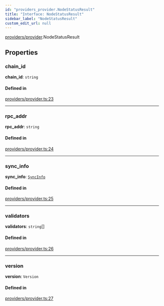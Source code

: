 ```yaml
---
id: "providers_provider.NodeStatusResult"
title: "Interface: NodeStatusResult"
sidebar_label: "NodeStatusResult"
custom_edit_url: null
---
```


[providers/provider](../modules/providers_provider.md).NodeStatusResult

## Properties

### chain\_id

 **chain\_id**: `string`

#### Defined in

[providers/provider.ts:23](https://github.com/near/near-api-js/blob/ef6d7fbf/packages/near-api-js/src/providers/provider.ts#L23)

___

### rpc\_addr

 **rpc\_addr**: `string`

#### Defined in

[providers/provider.ts:24](https://github.com/near/near-api-js/blob/ef6d7fbf/packages/near-api-js/src/providers/provider.ts#L24)

___

### sync\_info

 **sync\_info**: [`SyncInfo`](providers_provider.SyncInfo.md)

#### Defined in

[providers/provider.ts:25](https://github.com/near/near-api-js/blob/ef6d7fbf/packages/near-api-js/src/providers/provider.ts#L25)

___

### validators

 **validators**: `string`[]

#### Defined in

[providers/provider.ts:26](https://github.com/near/near-api-js/blob/ef6d7fbf/packages/near-api-js/src/providers/provider.ts#L26)

___

### version

 **version**: `Version`

#### Defined in

[providers/provider.ts:27](https://github.com/near/near-api-js/blob/ef6d7fbf/packages/near-api-js/src/providers/provider.ts#L27)
